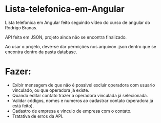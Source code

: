# Lista-telefonica-em-Angular

Lista telefonica em Angular feito seguindo vídeo do curso de angular do Rodrigo Branas.

API feita em JSON, projeto ainda não se encontra finalizado.

Ao usar o projeto, deve-se dar permições nos arquivon .json dentro que se encontra dentro da pasta database.

# Fazer:
- Exibir mensagem de que não é possivel excluir operadora com usuario vinculado, ou que operadora já existe.
- Quando editar contato trazer a operadora vinculada já selecionada.
- Validar códigos, nomes e numeros ao cadastrar contato (operadora já está feito).
- Cadastro de empresa e vinculo de empresa com o contato.
- Tratativa de erros da API.
